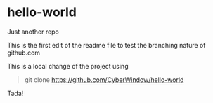 # hello-world
Just another repo

This is the first edit of the readme file to test the branching nature of github.com

This is a local change of the project using
> git clone https://github.com/CyberWindow/hello-world

Tada!
